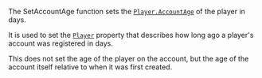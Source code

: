 The SetAccountAge function sets the [`Player.AccountAge`](https://create.roblox.com/docs/reference/engine/classes/Player#AccountAge) of the
player in days.

It is used to set the [`Player`](https://create.roblox.com/docs/reference/engine/classes/Player) property that describes how long ago
a player's account was registered in days.

This does not set the age of the player on the account, but the age of the
account itself relative to when it was first created.